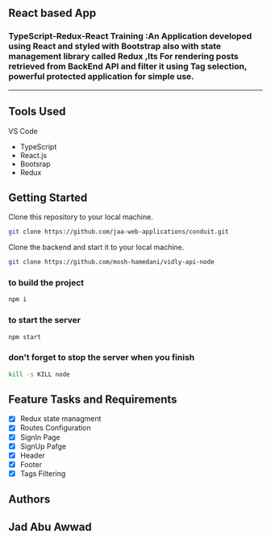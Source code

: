 ## React based App

### TypeScript-Redux-React Training :An Application developed using React and styled with Bootstrap also with state management library called Redux ,Its For rendering posts retrieved from BackEnd API and filter it using Tag selection, powerful protected application for simple use.
---

## Tools Used

VS Code

- TypeScript
- React.js
- Bootsrap
- Redux

## Getting Started

Clone this repository to your local machine.

```bash
git clone https://github.com/jaa-web-applications/conduit.git
```
Clone the backend and start it to your local machine.

```bash
git clone https://github.com/mosh-hamedani/vidly-api-node
```
### to build the project

```bash
npm i
```

### to start the server

```bash
npm start
```

### don't forget to stop the server when you finish

```bash
kill -s KILL node
```

## Feature Tasks and Requirements

- [x] Redux state managment
- [x] Routes Configuration
- [x] SignIn Page
- [x] SignUp Pafge
- [x] Header
- [x] Footer
- [x] Tags Filtering

## Authors

## Jad Abu Awwad
